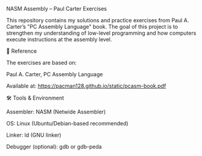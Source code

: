 NASM Assembly – Paul Carter Exercises

This repository contains my solutions and practice exercises from Paul A. Carter’s "PC Assembly Language" book. The goal of this project is to strengthen my understanding of low-level programming and how computers execute instructions at the assembly level.

📖 Reference

The exercises are based on:

Paul A. Carter, PC Assembly Language

Available at: https://pacman128.github.io/static/pcasm-book.pdf

🛠 Tools & Environment

Assembler: NASM
 (Netwide Assembler)

OS: Linux (Ubuntu/Debian-based recommended)

Linker: ld (GNU linker)

Debugger (optional): gdb or gdb-peda
